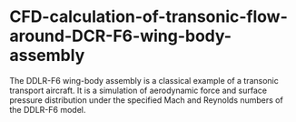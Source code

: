 # CFD-calculation-of-transonic-flow-around-DCR-F6-wing-body-assembly
The DDLR-F6 wing-body assembly is a classical example of a transonic transport aircraft. It is a simulation of aerodynamic force and surface pressure distribution under the specified Mach and Reynolds numbers of the DDLR-F6 model.
